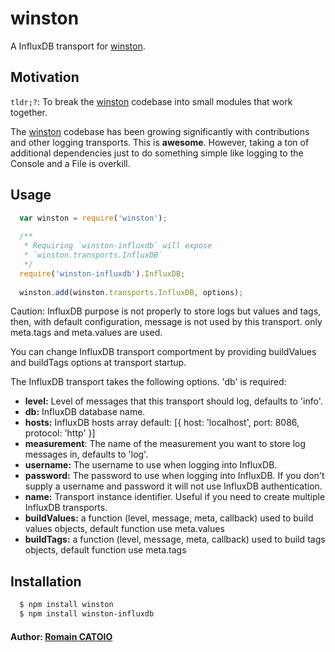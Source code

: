 # winston

A InfluxDB transport for [winston][0].

## Motivation
`tldr;?`: To break the [winston][0] codebase into small modules that work
together.

The [winston][0] codebase has been growing significantly with contributions and
other logging transports. This is **awesome**. However, taking a ton of
additional dependencies just to do something simple like logging to the Console
and a File is overkill.  

## Usage
``` js
  var winston = require('winston');
  
  /**
   * Requiring `winston-influxdb` will expose
   * `winston.transports.InfluxDB`
   */
  require('winston-influxdb').InfluxDB;
  
  winston.add(winston.transports.InfluxDB, options);
```

Caution: InfluxDB purpose is not properly to store logs but values and tags, then, with default configuration, message
is not used by this transport. only meta.tags and meta.values are used.

You can change InfluxDB transport comportment by providing buildValues and buildTags options at transport startup.

The InfluxDB transport takes the following options. 'db' is required:

* __level:__ Level of messages that this transport should log, defaults to
'info'.
* __db:__ InfluxDB database name.
* __hosts:__ InfluxDB hosts array default: [{ host: 'localhost', port: 8086, protocol: 'http' }]
* __measurement__: The name of the measurement you want to store log messages in,
defaults to 'log'.
* __username:__ The username to use when logging into InfluxDB.
* __password:__ The password to use when logging into InfluxDB. If you don't
supply a username and password it will not use InfluxDB authentication.
* __name:__ Transport instance identifier. Useful if you need to create multiple
InfluxDB transports.
* __buildValues:__ a function (level, message, meta, callback) used to build values objects, default function use
meta.values
* __buildTags:__ a function (level, message, meta, callback) used to build tags objects, default function use
meta.tags


## Installation

``` bash
  $ npm install winston
  $ npm install winston-influxdb
```

#### Author: [Romain CATOIO](http://rocat.fr)

[0]: https://github.com/flatiron/winston
